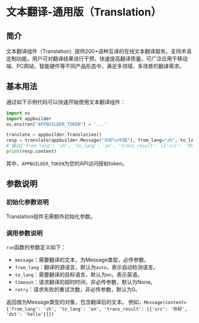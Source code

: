 # 文本翻译-通用版（Translation）

## 简介
文本翻译组件（Translation）提供200+语种互译的在线文本翻译服务。支持术语定制功能，用户可对翻译结果进行干预，快速提高翻译质量。可广泛应用于移动端、PC网站、智能硬件等不同产品形态中，满足多领域、多场景的翻译需求。

## 基本用法
通过如下示例代码可以快速开始使用文本翻译组件：
```python
import os
import appbuilder
os.environ["APPBUILDER_TOKEN"] = '...'

translate = appbuilder.Translation()
resp = translate(appbuilder.Message("你好\n中国"), from_lang="zh", to_lang="en")
# 输出{'from_lang': 'zh', 'to_lang': 'en', 'trans_result': [{'src': '你好', 'dst': 'hello'}, {'src': '中国', 'dst': 'China'}]}
print(resp.content)
```
其中，`APPBUILDER_TOKEN`为您的API访问授权token。

## 参数说明
### 初始化参数说明
Translation组件无需额外初始化参数。

### 调用参数说明
`run`函数的参数定义如下：
- `message`：需要翻译的文本，为Message类型，必传参数。
- `from_lang`：翻译的源语言，默认为`auto`，表示自动检测语言。
- `to_lang`：需要翻译的目标语言，默认为`en`，表示英语。
- `timeout`：请求翻译的超时时间，非必传参数，默认为None。
- `retry`：请求失败的重试次数，非必传参数，默认为0。

返回值为Message类型的对象，包含翻译后的文本。
例如，`Message(content={'from_lang': 'zh', 'to_lang': 'en', 'trans_result': [{'src': '你好', 'dst': 'hello'}]})`